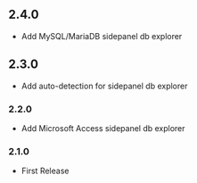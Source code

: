 ## 2.4.0
- Add MySQL/MariaDB sidepanel db explorer

## 2.3.0
- Add auto-detection for sidepanel db explorer

### 2.2.0
- Add Microsoft Access sidepanel db explorer

### 2.1.0
- First Release
